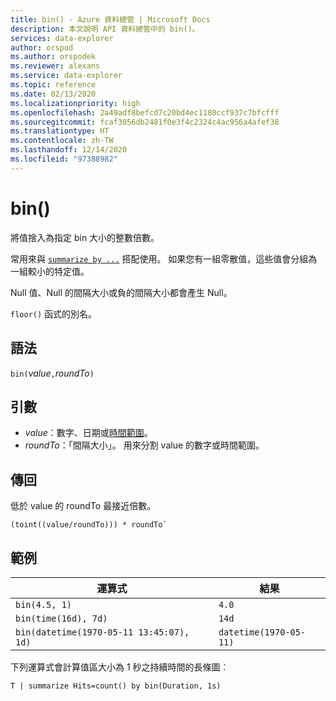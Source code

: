 ```yaml
---
title: bin() - Azure 資料總管 | Microsoft Docs
description: 本文說明 API 資料總管中的 bin()。
services: data-explorer
author: orspod
ms.author: orspodek
ms.reviewer: alexans
ms.service: data-explorer
ms.topic: reference
ms.date: 02/13/2020
ms.localizationpriority: high
ms.openlocfilehash: 2a49adf8befcd7c20bd4ec1180ccf937c7bfcfff
ms.sourcegitcommit: fcaf3056db2481f0e3f4c2324c4ac956a4afef38
ms.translationtype: HT
ms.contentlocale: zh-TW
ms.lasthandoff: 12/14/2020
ms.locfileid: "97388982"
---
```

# <a name="bin"></a>bin()

將值捨入為指定 bin 大小的整數倍數。 

常用來與 [`summarize by ...`](./summarizeoperator.md) 搭配使用。
如果您有一組零散值，這些值會分組為一組較小的特定值。

Null 值、Null 的間隔大小或負的間隔大小都會產生 Null。 

`floor()` 函式的別名。

## <a name="syntax"></a>語法

`bin(`*value*`,`*roundTo*`)`

## <a name="arguments"></a>引數

* *value*：數字、日期或[時間範圍](scalar-data-types/timespan.md)。 
* *roundTo*：「間隔大小」。 用來分割 value  的數字或時間範圍。 

## <a name="returns"></a>傳回

低於 value 的 roundTo 最接近倍數。  
 
```kusto
(toint((value/roundTo))) * roundTo`
```

## <a name="examples"></a>範例

運算式 | 結果
---|---
`bin(4.5, 1)` | `4.0`
`bin(time(16d), 7d)` | `14d`
`bin(datetime(1970-05-11 13:45:07), 1d)`|  `datetime(1970-05-11)`


下列運算式會計算值區大小為 1 秒之持續時間的長條圖︰

```kusto
T | summarize Hits=count() by bin(Duration, 1s)
```
